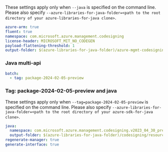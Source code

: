 These settings apply only when `--java` is specified on the command line.
Please also specify `--azure-libraries-for-java-folder=<path to the root directory of your azure-libraries-for-java clone>`.

``` yaml $(java)
azure-arm: true
fluent: true
namespace: com.microsoft.azure.management.codesigning
license-header: MICROSOFT_MIT_NO_CODEGEN
payload-flattening-threshold: 1
output-folder: $(azure-libraries-for-java-folder)/azure-mgmt-codesigning
```

### Java multi-api

``` yaml $(java) && $(multiapi)
batch:
  - tag: package-2024-02-05-preview
```

### Tag: package-2024-02-05-preview and java

These settings apply only when `--tag=package-2024-02-05-preview` is specified on the command line.
Please also specify `--azure-libraries-for-java-folder=<path to the root directory of your azure-sdk-for-java clone>`.

``` yaml $(tag) == 'package-2024-02-05-preview' && $(java) && $(multiapi)
java:
  namespace: com.microsoft.azure.management.codesigning.v2023_04_30_preview
  output-folder: $(azure-libraries-for-java-folder)/codesigning/resource-manager/v2023_04_30_preview
regenerate-manager: true
generate-interface: true
```
